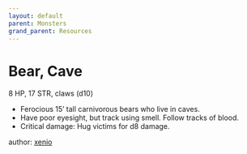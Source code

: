```yaml
---
layout: default
parent: Monsters
grand_parent: Resources
---
```

# Bear, Cave
8 HP, 17 STR, claws (d10)  
- Ferocious 15’ tall carnivorous bears who live in caves.  
- Have poor eyesight, but track using smell.   Follow tracks of blood.  
- Critical damage: Hug victims for d8 damage.  

author: [xenio](https://xenioinabottle.blogspot.com)
